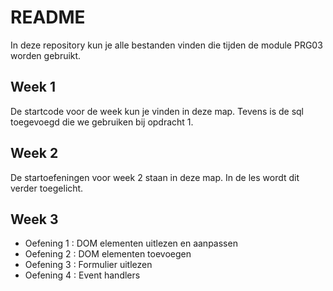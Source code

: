 # README

In deze repository kun je alle bestanden vinden die tijden de module PRG03 worden gebruikt.

## Week 1
De startcode voor de week kun je vinden in deze map. Tevens is de sql toegevoegd die we gebruiken bij opdracht 1.

## Week 2
De startoefeningen voor week 2 staan in deze map. In de les wordt dit verder toegelicht.

## Week 3
- Oefening 1 : DOM elementen uitlezen en aanpassen
- Oefening 2 : DOM elementen toevoegen
- Oefening 3 : Formulier uitlezen
- Oefening 4 : Event handlers
